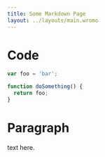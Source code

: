 ```yaml
---
title: Some Markdown Page
layout: ../layouts/main.wromo
---
```


# Code

```js
var foo = 'bar';

function doSomething() {
  return foo;
}
```

# Paragraph

text here.
